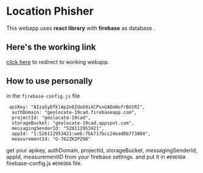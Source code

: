 # Location Phisher
This webapp uses **react library** with **firebase** as database .

## Here's the working link
[click here](https://abhiknack.github.io/LocationPhiser/) to redirect to working webapp.

## How to use personally
in the `firebase-config.js` file 
```
 apiKey: "AIzaSyDfklAp2n8ZdoG9iXCPsnGAOoNofrBGtRI",
  authDomain: "geolocate-19cad.firebaseapp.com",
  projectId: "geolocate-19cad",
  storageBucket: "geolocate-19cad.appspot.com",
  messagingSenderId: "526112953421",
  appId: "1:526112953421:web:7bb717bcc24ead0b7f3804",
  measurementId: "G-762ZK2PZ90"
  ```
get your  apikey, authDomain, projectId, storageBucket, messagingSenderId, appId, measurementID from your firebase settings.
and put it in `#0969DA` firebase-config.js `#0969DA` file.

